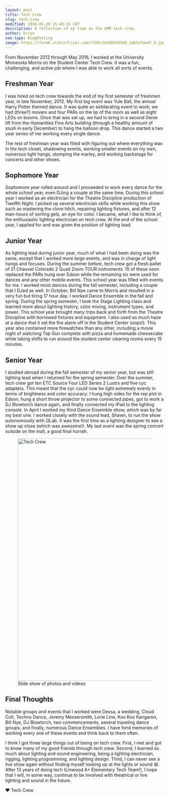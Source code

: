 ```yaml
---
layout: post
title: Tech Crew
slug: tech-crew
modified: 2016-05-29 15:49:15 CDT
description: A reflection of my time on the UMM tech crew.
author: brian
seo.type: BlogPosting
image: https://farm8.staticflickr.com/7350/26390433504_1db1e7ae4f_b.jpg
---
```


From November 2012 through May 2016, I worked at the University Minnesota Morris on the Student Center Tech Crew. It was a fun, challenging, and active job where I was able to work all sorts of events.

## Freshman Year

I was hired on tech crew towards the end of my first semester of freshmen year, in late November, 2012. My first big event was Yule Ball, the annual Harry Potter themed dance. It was quite an exhilarating event to work; we had (three?) movers and four PARs on the lip of the room as well as eight LEDs on booms. Once that was set up, we had to bring in a second Genie lift from the Humanities Fine Arts building (through a healthy amount of slush in early December) to hang the balloon drop. This dance started a two year series of me working every single dance.

The rest of freshman year was filled with figuring out where everything was in the tech closet, shadowing events, working smaller events on my own, numerous light hangs, stomping the marley, and working backstage for concerts and other shows.

## Sophomore Year

Sophomore year rolled around and I proceeded to work every dance for the whole school year, even DJing a couple at the same time. During this school year I worked as an electrician for the Theatre Discipline production of Twelfth Night. I picked up several electrician skills while working this show such as mastering the clove hitch, repairing lighting fixtures, and after 12 man-hours of sorting gels, an eye for color. I became, what I like to think of, the enthusiastic lighting electrician on tech crew. At the end of the school year, I applied for and was given the position of lighting lead.

## Junior Year

As lighting lead during junior year, much of what I had been doing was the same, except that I worked more large events, and was in charge of light hangs and focuses. During the summer before, tech crew got a fresh pallet of 21 Chauvet Colorado 2 Quad Zoom TOUR instruments. 15 of these soon replaced the PARs hung over Edson while the remaining six were used for dances and any other mobile events. This school year was filled with events for me. I worked most dances during the fall semester, including a couple that I DJed as well. In October, Bill Nye came to Morris and resulted in a very fun but tiring 17 hour day. I worked Dance Ensemble in the fall and spring. During the spring semester, I took the Stage Lighting class and learned more about lighting history, color mixing, instrument types, and power. This school year brought many trips back and forth from the Theatre Discipline with borrowed fixtures and equipment. I also used so much haze at a dance that it set the fire alarm off in the Student Center (oops!). This year also contained more firewatches than any other, including a movie night of watching Top Gun complete with pizza and homemade cheesecake while taking shifts to run around the student center clearing rooms every 15 minutes.

## Senior Year

I studied abroad during the fall semester of my senior year, but was still lighting lead when I returned for the spring semester. Over the summer, tech crew got ten ETC Source Four LED Series 2 Lustrs and five cyc adapters. This meant that the cyc could now be light extremely evenly in terms of brightness and color accuracy. I hung high sides for the rep plot in Edson, hung a short throw projector to some connected pipes, got to work a DJ Blowtorch dance again, and finally connected my iPad to the lighting console. In April I worked my third Dance Ensemble show, which was by far my best one. I worked closely with the sound lead, Shawn, to run the show autonomously with QLab. It was the first time as a lighting designer to see a show up close (which was awesome!). My last event was the spring concert outside on the mall, a good final hurrah.

<figure>
    <a data-flickr-embed="true" data-header="true" data-footer="true" href="https://www.flickr.com/photos/43812551@N03/albums/72157667660948580" title="Tech Crew"><img data-src="https://farm8.staticflickr.com/7350/26390433504_1db1e7ae4f_b.jpg" width="1024" height="768" alt="Tech Crew" uk-img data-proofer-ignore></a><script async src="//embedr.flickr.com/assets/client-code.js" charset="utf-8"></script>
    <figcaption>Slide show of photos and videos</figcaption>
</figure>

## Final Thoughts

Notable groups and events that I worked were Dessa, a wedding, Cloud Cult, Techno Dance, Jeremy Messersmith, Lorie Line, Koo Koo Kangaroo, Bill Nye, DJ Blowtorch, two commencements, several traveling dance groups, and finally, numerous Dance Ensembles. I have fond memories of working every one of these events and think back to them often.

I think I got three large things out of being on tech crew. First, I met and got to know many of my good friends through tech crew. Second, I learned so much about lighting and sound engineering, being a lighting electrician, rigging, lighting programming, and lighting design. Third, I can never see a live show again without finding myself looking up at the lights or sound :laughing:. After 13 years of doing tech (Linwood A+ Elementary Tech Team!), I hope that I will, in some way, continue to be involved with theatrical or live lighting and sound in the future.

:heart: Tech Crew